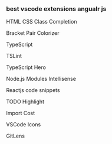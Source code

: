 ### best vscode extensions angualr js

HTML CSS Class Completion

Bracket Pair Colorizer

TypeScript 

TSLint

TypeScript Hero

Node.js Modules Intellisense

Reactjs code snippets 
 
TODO Highlight 
 
Import Cost 
  
VSCode Icons 
 
GitLens
